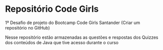 # Repositório Code Girls
1º Desafio de projeto do Bootcamp Code Girls Santander (Criar um repositório no GitHub)

Nesse repositório estão armazenadas as questões e respostas dos Quizzes dos conteúdos de Java que tive acesso durante o curso
